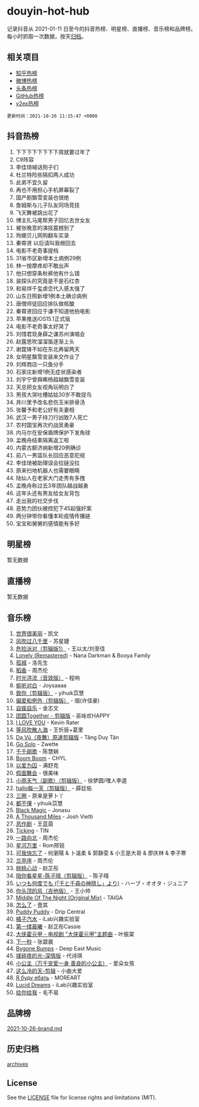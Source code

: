 # douyin-hot-hub

记录抖音从 2021-01-11 日至今的抖音热榜、明星榜、直播榜、音乐榜和品牌榜。每小时抓取一次数据，按天[归档](archives)。

## 相关项目

- [知乎热榜](https://github.com/lonnyzhang423/zhihu-hot-hub)
- [微博热榜](https://github.com/lonnyzhang423/weibo-hot-hub)
- [头条热榜](https://github.com/lonnyzhang423/toutiao-hot-hub)
- [GitHub热榜](https://github.com/lonnyzhang423/github-hot-hub)
- [v2ex热榜](https://github.com/lonnyzhang423/v2ex-hot-hub)


`更新时间：2021-10-26 11:15:47 +0800`

## 抖音热榜

1. 下下下下下下下下周就要过年了
1. C9阵容
1. 李佳琦喊话狗子们
1. 杜兰特险些隔扣两人成功
1. 此弟不宜久留
1. 再也不用担心手机屏幕裂了
1. 国产剧飘雪变装也很绝
1. 詹姆斯与儿子队友同场竞技
1. 飞天舞被跳出花了
1. 博主扎马尾帮男子回忆去世女友
1. 被张晚意的演技震撼到了
1. 玲娜贝儿网购翻车实录
1. 秦霄贤 以后请叫我根回去
1. 电影不老奇事提档
1. 31省市区新增本土病例29例
1. 林一按摩疼却不敢出声
1. 他只想穿条秋裤他有什么错
1. 装探头的究竟是不是石红杏
1. 和易烊千玺虐恋代入感太强了
1. 山东日照新增1例本土确诊病例
1. 唐僧师徒回应排队做核酸
1. 秦霄贤回应于谦不知道他拍电影
1. 苹果推送iOS15.1正式版
1. 电影不老奇事太好哭了
1. 刘惜君现身薛之谦苏州演唱会
1. 赵露思吹溜溜笛逐渐上头
1. 谢霆锋不如在东北再留两天
1. 女明星飘雪变装来交作业了
1. 刘辉商店一只鱼分手
1. 石家庄新增1例无症状感染者
1. 刘宇宁曾舜晞杨超越飘雪变装
1. 天总把女友视角玩明白了
1. 男孩大哭吐槽姑姑30岁不敢捉鸟
1. 井川里予改名悲伤玉米排骨汤
1. 张馨予和老公好有夫妻相
1. 武汉一男子持刀行凶致7人死亡
1. 农村国宝再次约战吴勇豪
1. 内马尔在安保盾牌保护下发角球
1. 孟晚舟结束隔离返工啦
1. 内蒙古额济纳新增20例确诊
1. 前八一男篮队长回应恶意犯规
1. 李佳琦被助理误会拉链没拉
1. 原来扫地机器人也需要眼睛
1. 陆仙人在老家大门走秀有多拽
1. 孟晚舟称过去3年团队越战越勇
1. 这年头还有男友给女友背包
1. 走出我的社交步伐
1. 恶势力团伙被控犯下45起强奸案
1. 两分钟带你看懂本轮疫情传播链
1. 宝宝和舅舅的感情能有多好

## 明星榜

暂无数据

## 直播榜

暂无数据

## 音乐榜

1. [世界很美丽](https://sf6-cdn-tos.douyinstatic.com/obj/tos-cn-ve-2774/d64c87cff3884c28b46477921eeaecc2) - 凯文
1. [风吹过八千里](https://sf6-cdn-tos.douyinstatic.com/obj/tos-cn-ve-2774/a1a6ff5c96de4f13890fedc3fd6d4c76) - 苏星婕
1. [危险派对（剪辑版1）](https://sf6-cdn-tos.douyinstatic.com/obj/tos-cn-ve-2774/bb2bd3bc2cc34436ba0091273d523e37) - 王以太/刘至佳
1. [Lonely (Remastered)](https://sf3-cdn-tos.douyinstatic.com/obj/tos-cn-ve-2774/dfea66e39df34fe5bed8a5c9016328e7) - Nana Darkman & Booya Family
1. [孤城]() - 洛先生
1. [稻香]() - 周杰伦
1. [时光洪流（音效版）]() - 程响
1. [偷听对白](https://sf3-cdn-tos.douyinstatic.com/obj/tos-cn-ve-2774/01cb60c814e9481ba48ccb86e87f189f) - Joysaaaa
1. [致你（剪辑版）](https://sf3-cdn-tos.douyinstatic.com/obj/tos-cn-ve-2774/954c374ed5f84191b4090574009773cc) - yihuik苡慧
1. [偏爱和例外（剪辑版）](https://sf3-cdn-tos.douyinstatic.com/obj/tos-cn-ve-2774/da27ed106928433583ac2861cc1a9cac) - 烟(许佳豪)
1. [自娱自乐](https://sf3-cdn-tos.douyinstatic.com/obj/tos-cn-ve-2774/a63b6870e3b949d385737ae6f1303199) - 金志文
1. [团圆Together - 剪辑版](https://sf6-cdn-tos.douyinstatic.com/obj/tos-cn-ve-2774/9ef4a67598fd47d2b2e5950f12c04d0e) - 巫咏欢HAPPY
1. [I LOVE YOU](https://sf3-cdn-tos.douyinstatic.com/obj/tos-cn-ve-2774/c302ebd27f31424091e9d2773d742f63) - Kevin Rater
1. [等风吹散人海]() - 王忻辰+葛里
1. [Dạ Vũ（夜舞）原速剪辑版](https://sf3-cdn-tos.douyinstatic.com/obj/tos-cn-ve-2774/95dc029a0dfd4865bbe861993fb97adf) - Tăng Duy Tân
1. [Go Solo](https://sf3-cdn-tos.douyinstatic.com/obj/tos-cn-ve-2774/eb00ff0b85ac4f8fa826807cda6b7f27) - Zwette
1. [千千阕歌](https://sf3-cdn-tos.douyinstatic.com/obj/tos-cn-ve-2774/4d8fde523b884bbe98dc1c23b045b152) - 陈慧娴
1. [Boom Boom](https://sf3-cdn-tos.douyinstatic.com/obj/tos-cn-ve-2774/734a506f0eef41528e2061edc0d8f5a8) - CHYL
1. [以爱为囚]() - 满舒克
1. [假面舞会]() - 很美味
1. [小雨天气（副歌）（剪辑版）](https://sf6-cdn-tos.douyinstatic.com/obj/tos-cn-ve-2774/55ebb5913aac4a7b923993301166ec9d) - 徐梦圆/嘿人李逵
1. [hallo每一天（剪辑版）](https://sf3-cdn-tos.douyinstatic.com/obj/tos-cn-ve-2774/e212772f9d4842e3a75837471eff7f63) - 薛廷佑
1. [三圈](https://sf6-cdn-tos.douyinstatic.com/obj/tos-cn-ve-2774/72576d4b2d794e31b20cf8d83cbd76d2) - 原来是萝卜丫
1. [都不懂](https://sf6-cdn-tos.douyinstatic.com/obj/tos-cn-ve-2774/be2cfb5dd2824c83925255d3bb4731d2) - yihuik苡慧
1. [Black Magic](https://sf6-cdn-tos.douyinstatic.com/obj/tos-cn-ve-2774/1991b910d45a40be9f9a9016a07b1fc9) - Jonasu
1. [A Thousand Miles]() - Josh Vietti
1. [恶作剧]() - 王蓝茵
1. [Ticking](https://sf6-cdn-tos.douyinstatic.com/obj/tos-cn-ve-2774/5c998c472c3542b8bc79986c58b90d46) - TIN
1. [一路向北]() - 周杰伦
1. [ 星河万里]() - Rom邢锐
1. [可我快忘了]() - 何瀏陽 & 卜溫柔 & 郭静雯 & 小王是大哥 & 廖庆林 & 李子寒
1. [兰亭序]() - 周杰伦
1. [桃桃心动]() - 赵芷彤
1. [陪你看星星-陈子晴（剪辑版）](https://sf3-cdn-tos.douyinstatic.com/obj/tos-cn-ve-2774/697035f8ea2946dc9e2d38a45f00744c) - 陈子晴
1. [いつも何度でも (「千と千尋の神隠し」より)]() - ハーブ・オオタ・ジュニア
1. [你头顶的风（吉他版）]() - 王小帅
1. [Middle Of The Night (Original Mix)](https://sf3-cdn-tos.douyinstatic.com/obj/tos-cn-ve-2774/78a1f43f4b764363a3038875126c4d4f) - TAIGA
1. [怎么了]() - 壹其
1. [Puddy Puddy](https://sf3-cdn-tos.douyinstatic.com/obj/tos-cn-ve-2774/06a2621d769045189864d76cf06030b6) - Drip Central
1. [橘子汽水](https://sf3-cdn-tos.douyinstatic.com/obj/tos-cn-ve-2774/54afd324cd3b4806bc422aa68097a6ee) - iLab兴趣实验室
1. [第一缕晨曦](https://sf6-cdn-tos.douyinstatic.com/obj/tos-cn-ve-2774/60264a8bb80b4f4695ea1ece583c9d15) - 赵芷彤Cassie
1. [大侠霍元甲 - 电视剧 "大侠霍元甲"主题曲](https://sf3-cdn-tos.douyinstatic.com/obj/tos-cn-ve-2774/34e4a559304c4fc3b90a91f5c549403f) - 叶振棠
1. [下一秒](https://sf6-cdn-tos.douyinstatic.com/obj/tos-cn-ve-2774/16eedda97153423db2501ff6373be86a) - 张碧晨
1. [Bygone Bumps]() - Deep East Music
1. [揉碎夜的光-深情版](https://sf6-cdn-tos.douyinstatic.com/obj/tos-cn-ve-2774/3e1d70cc7ca94ea79b562426b988f6fa) - 代诗琪
1. [小公主（万千宠爱一身 善良的小公主）](https://sf3-cdn-tos.douyinstatic.com/obj/tos-cn-ve-2774/903a1e80ba4f4e22855021040e5b0abb) - 爱朵女孩
1. [这么冷的天-剪辑](https://sf3-cdn-tos.douyinstatic.com/obj/tos-cn-ve-2774/a4da97fbbd524ef4b95d95bd1b9c0572) - 小曲大爱
1. [Я буду ебать](https://sf6-cdn-tos.douyinstatic.com/obj/tos-cn-ve-2774/1d4bb6d509c2401e8bafb8f4db656a92) - MOREART
1. [Lucid Dreams](https://sf6-cdn-tos.douyinstatic.com/obj/tos-cn-ve-2774/570a59fee4594435b4802feb279d5fd1) - iLab兴趣实验室
1. [给你给我]() - 毛不易

## 品牌榜

[2021-10-26-brand.md](archives/2021-10-26-brand.md)

## 历史归档

[archives](archives)

## License

See the [LICENSE](LICENSE) file for license rights and limitations (MIT).
